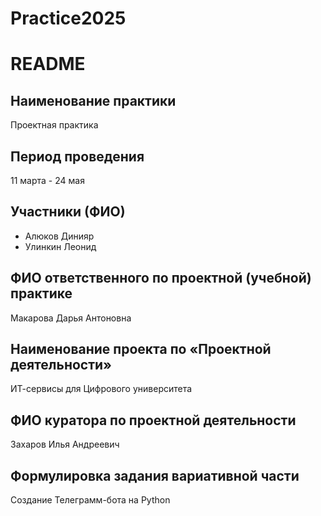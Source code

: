 # Practice2025
# README

## Наименование практики
Проектная практика

## Период проведения
11 марта - 24 мая

## Участники (ФИО)
- Алюков Динияр
- Улинкин Леонид

## ФИО ответственного по проектной (учебной) практике
Макарова Дарья Антоновна

## Наименование проекта по «Проектной деятельности»
ИТ-сервисы для Цифрового университета

## ФИО куратора по проектной деятельности
Захаров Илья Андреевич

## Формулировка задания вариативной части
Создание Телеграмм-бота на Python
